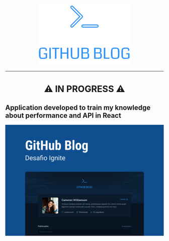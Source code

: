 <p align="center">
  <img src="./.github/logo.svg">
</p>

<hr>
<h1 align="center"> ⚠️ IN PROGRESS ⚠️ </h1>

## Application developed to train my knowledge about performance and API in React

<img src="./.github/capa.png">

<!-- ---

## 🎥 Preview

### A little about the project 💻

<img src='./github/tour.gif'/>

<br>

---

## 🚀 I went beyond the challenge

I did more than was requested to me

<br>

- ✔️ I did `something`

<br>

---

## 📚 Learning

All the things that I learned and practiced with this project

- I learn `something` to do something

<br>

---

## 🧪 Technologies

This project was developed using de following technologies:

- [Tech](link)
- [Tech](link)

<br>

---

## 🔖 Layout

You can view the project layout through the links below:

- [Layout](https://www.figma.com/file/5yT9ZzZmRQRS4yivGGB3pl/Coffee-Delivery/duplicate)

Remembering that you need to have a [Figma](http://figma.com/) account to access it.

<br>

---

Developed by [ricardorhv](https://github.com/ricardorhv) 👋 -->
